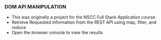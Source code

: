 ### DOM API MANIPULATION
* This was originally a project for the NSCC Full Stack Application course
* Retrieve Requested information from the REST API using map, filter, and reduce
* Open the browser console to view the results